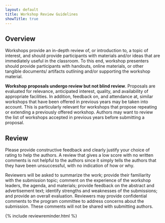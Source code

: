 ```yaml
---
layout: default
title: Workshop Review Guidelines
showTitle: true
---
```


## Overview

Workshops provide an in-depth review of, or introduction to, a topic of interest, and should provide participants with materials and/or ideas that are immediately useful in the classroom. To this end, workshop presenters should provide participants with handouts, online materials, or other tangible documents/ artifacts outlining and/or supporting the workshop material.

**Workshop proposals undergo review but not blind review**. Proposals are evaluated for relevance, anticipated interest, quality, and availability of appropriate facilities. In addition, feedback on, and attendance at, similar workshops that have been offered in previous years may be taken into account. This is particularly relevant for workshops that propose repeating or extending a previously offered workshop. Authors may want to review the list of workshops accepted in previous years before submitting a proposal.

## Review

Please provide constructive feedback and clearly justify your choice of rating to help the authors. A review that gives a low score with no written comments is not helpful to the authors since it simply tells the authors that they have been unsuccessful, with no indication of how or why.

Reviewers will be asked to summarize the work; provide their familiarity with the submission topic; comment on the experience of the workshop leaders, the agenda, and materials; provide feedback on the abstract and advertisement text; identify strengths and weaknesses of the submissions; and provide an overall evaluation.  Reviewers may provide confidential comments to the program committee to address concerns about the submission. These comments will not be shared with submitting authors.

{% include reviewreminder.html %}

